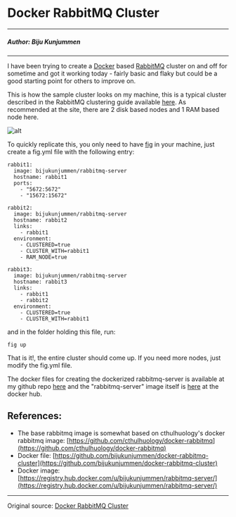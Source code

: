 # Docker RabbitMQ Cluster

---

##### Author: Biju Kunjummen

---

I have been trying to create a [Docker](http://docker.com/) based [RabbitMQ](https://www.rabbitmq.com/) cluster on and off for sometime and got it working today - fairly basic and flaky but could be a good starting point for others to improve on.

This is how the sample cluster looks on my machine, this is a typical cluster described in the RabbitMQ clustering guide available [here](https://www.rabbitmq.com/clustering.html). As recommended at the site, there are 2 disk based nodes and 1 RAM based node here.


![alt](http://resource.docker.cn/sample-rabbitmq-cluster.png)


To quickly replicate this, you only need to have [fig](http://www.fig.sh/index.html) in your machine, just create a fig.yml file with the following entry:

```
rabbit1:
  image: bijukunjummen/rabbitmq-server
  hostname: rabbit1
  ports:
    - "5672:5672"
    - "15672:15672"

rabbit2:
  image: bijukunjummen/rabbitmq-server
  hostname: rabbit2
  links:
    - rabbit1
  environment:
    - CLUSTERED=true
    - CLUSTER_WITH=rabbit1
    - RAM_NODE=true

rabbit3:
  image: bijukunjummen/rabbitmq-server
  hostname: rabbit3
  links:
    - rabbit1
    - rabbit2
  environment:
    - CLUSTERED=true
    - CLUSTER_WITH=rabbit1
```

and in the folder holding this file, run:

```
fig up
```

That is it!, the entire cluster should come up. If you need more nodes, just modify the fig.yml file.

The docker files for creating the dockerized rabbitmq-server is available at my github repo [here](https://github.com/bijukunjummen/docker-rabbitmq-cluster) and the "rabbitmq-server" image itself is [here](https://registry.hub.docker.com/u/bijukunjummen/rabbitmq-server/) at the docker hub.

## References:


- The base rabbitmq image is somewhat based on cthulhuology's docker rabbitmq image: [https://github.com/cthulhuology/docker-rabbitmq](https://github.com/cthulhuology/docker-rabbitmq)
- Docker file: [https://github.com/bijukunjummen/docker-rabbitmq-cluster](https://github.com/bijukunjummen/docker-rabbitmq-cluster)
- Docker image: [https://registry.hub.docker.com/u/bijukunjummen/rabbitmq-server/](https://registry.hub.docker.com/u/bijukunjummen/rabbitmq-server/)


---

Original source: [Docker RabbitMQ Cluster](http://java.dzone.com/articles/docker-rabbitmq-cluster)